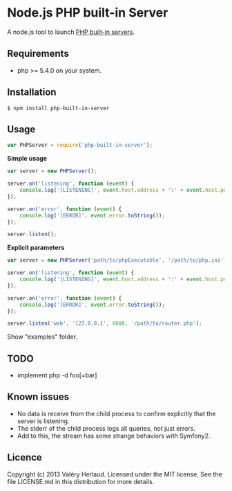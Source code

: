 Node.js PHP built-in Server
===========================

A node.js tool to launch [PHP built-in servers](php.net/manual/en/features.commandline.webserver.php).


Requirements
------------

* php >= 5.4.0 on your system.


Installation
------------

```
$ npm install php-built-in-server
```


Usage
-----

```javascript
var PHPServer = require('php-built-in-server');
```

**Simple usage**

```javascript
var server = new PHPServer();

server.on('listening', function (event) {
	console.log('[LISTENING]', event.host.address + ':' + event.host.port);
});

server.on('error', function (event) {
	console.log('[ERROR]', event.error.toString());
});

server.listen();
```

**Explicit parameters**

```javascript
var server = new PHPServer('path/to/phpExecutable', '/path/to/php.ini');

server.on('listening', function (event) {
	console.log('[LISTENING]', event.host.address + ':' + event.host.port);
});

server.on('error', function (event) {
	console.log('[ERROR]', event.error.toString());
});

server.listen('web', '127.0.0.1', 8000, '/path/to/router.php');

```

Show "examples" folder.


TODO
----

* implement php -d foo[=bar]


Known issues
------------

* No data is receive from the child process to confirm explicitly that the server is listening.
* The stderr of the child process logs all queries, not just errors.
* Add to this, the stream has some strange behaviors with Symfony2.


Licence
-------

Copyright (c) 2013 Valéry Herlaud. Licensed under the MIT license. See the file LICENSE.md in this distribution for more details.